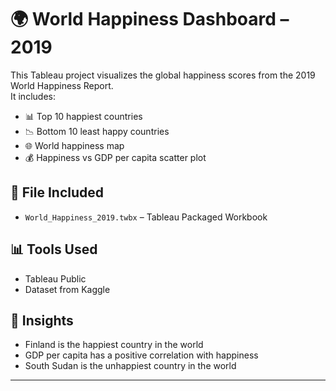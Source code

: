 # 🌍 World Happiness Dashboard – 2019

This Tableau project visualizes the global happiness scores from the 2019 World Happiness Report.  
It includes:
- 📊 Top 10 happiest countries
- 📉 Bottom 10 least happy countries
- 🌐 World happiness map
- 💰 Happiness vs GDP per capita scatter plot

## 📁 File Included
- `World_Happiness_2019.twbx` – Tableau Packaged Workbook

## 📊 Tools Used
- Tableau Public
- Dataset from Kaggle

## 📌 Insights
- Finland is the happiest country in the world
- GDP per capita has a positive correlation with happiness
- South Sudan is the unhappiest country in the world
---

